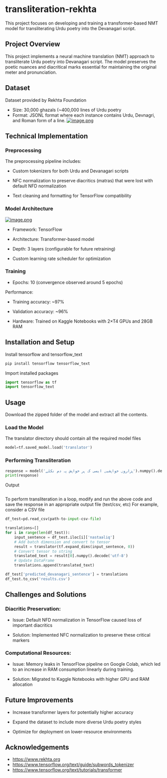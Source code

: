 # transliteration-rekhta
This project focuses on developing and training a transformer-based NMT model for transliterating Urdu poetry into the Devanagari script.
## Project Overview
This project implements a neural machine translation (NMT) approach to transliterate Urdu poetry into Devanagari script. The model preserves the poetic nuances and diacritical marks essential for maintaining the original meter and pronunciation.
## Dataset
Dataset provided by Rekhta Foundation
- Size: 30,000 ghazals (~400,000 lines of Urdu poetry
- Format: JSONL format where each instance contains Urdu, Devnagri, and Roman form of a line.
[![image.png](https://i.postimg.cc/tg3RQZ5C/image.png)](https://postimg.cc/wtBYDBZS)
## Technical Implementation
### Preprocessing
The preprocessing pipeline includes:

- Custom tokenizers for both Urdu and Devanagari scripts

- NFC normalization to preserve diacritics (matras) that were lost with default NFD normalization

- Text cleaning and formatting for TensorFlow compatibility

### Model Architecture
[![image.png](https://i.postimg.cc/PfgVXG53/image.png)](https://postimg.cc/ThcJ04mg)
- Framework: TensorFlow

- Architecture: Transformer-based model

- Depth: 3 layers (configurable for future retraining)

- Custom learning rate scheduler for optimization
### Training
- Epochs: 10 (convergence observed around 5 epochs)

Performance:

- Training accuracy: ~97%

- Validation accuracy: ~96%

- Hardware: Trained on Kaggle Notebooks with 2×T4 GPUs and 28GB RAM
## Installation and Setup
Install tensorflow and tensorflow_text
```python
pip install tensorflow tensorflow_text
```
Import installed packages
```python
import tensorflow as tf
import tensorflow_text
```
## Usage 
Download the zipped folder of the model and extract all the contents.
### Load the Model
The translator directory should contain all the required model files
```python
model=tf.saved_model.load('translator')
```
### Performing Transliteration
```python
response = model('ہزاروں خواہشیں ایسی کہ ہر خواہش پہ دم نکلے').numpy().decode('utf-8')
print(response)
```
Output
```

```
To perform transliteration in a loop, modify and run the above code and save the response in an appropriate output file (text/csv, etc)
For example, consider a CSV file
```python
df_test=pd.read_csv(path-to-input-csv-file)
```
```python
translations=[]
for i in range(len(df_test)):
    input_sentence = df_test.iloc[i]['nastaaliq']
    # Add batch dimension and convert to tensor
    result = translator(tf.expand_dims(input_sentence, 0))
    # Convert tensor to string
    translated_text = result[0].numpy().decode('utf-8')
    # Update DataFrame
    translations.append(translated_text)
```
```python
df_test['predicted_devanagari_sentence'] = translations
df_test.to_csv('results.csv')
```
## Challenges and Solutions
### Diacritic Preservation:
- Issue: Default NFD normalization in TensorFlow caused loss of important diacritics

- Solution: Implemented NFC normalization to preserve these critical markers
### Computational Resources:

- Issue: Memory leaks in TensorFlow pipeline on Google Colab, which led to an increase in RAM consumption linearly during training.

- Solution: Migrated to Kaggle Notebooks with higher GPU and RAM allocation
## Future Improvements
- Increase transformer layers for potentially higher accuracy

- Expand the dataset to include more diverse Urdu poetry styles

- Optimize for deployment on lower-resource environments

## Acknowledgements
- https://www.rekhta.org
- https://www.tensorflow.org/text/guide/subwords_tokenizer
- https://www.tensorflow.org/text/tutorials/transformer
